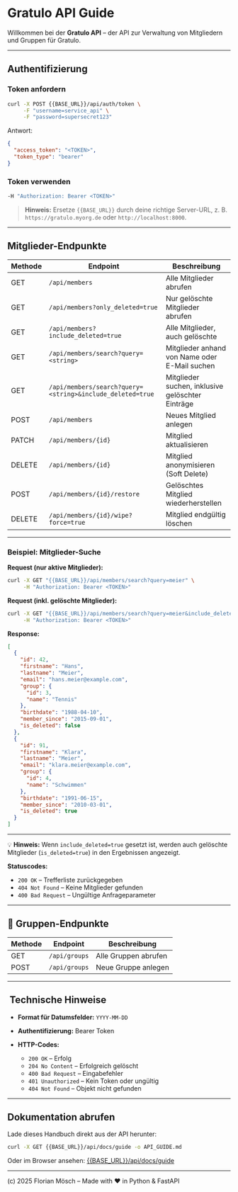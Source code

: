 # Gratulo API Guide

Willkommen bei der **Gratulo API** – der API zur Verwaltung von Mitgliedern und Gruppen für Gratulo.

---

## Authentifizierung

### Token anfordern
```bash
curl -X POST {{BASE_URL}}/api/auth/token \
     -F "username=service_api" \
     -F "password=supersecret123"
````

Antwort:

```json
{
  "access_token": "<TOKEN>",
  "token_type": "bearer"
}
```

### Token verwenden

```bash
-H "Authorization: Bearer <TOKEN>"
```

> **Hinweis:**
> Ersetze `{{BASE_URL}}` durch deine richtige Server-URL, z. B. `https://gratulo.myorg.de` oder `http://localhost:8000`.

---

## Mitglieder-Endpunkte

| Methode | Endpoint                                           | Beschreibung                                                       |
|----------|----------------------------------------------------|--------------------------------------------------------------------|
| GET      | `/api/members`                                    | Alle Mitglieder abrufen                                            |
| GET      | `/api/members?only_deleted=true`                  | Nur gelöschte Mitglieder abrufen                                   |
| GET      | `/api/members?include_deleted=true`               | Alle Mitglieder, auch gelöschte                                    |
| GET      | `/api/members/search?query=<string>`              | Mitglieder anhand von Name oder E-Mail suchen                      |
| GET      | `/api/members/search?query=<string>&include_deleted=true` | Mitglieder suchen, inklusive gelöschter Einträge                   |
| POST     | `/api/members`                                    | Neues Mitglied anlegen                                             |
| PATCH    | `/api/members/{id}`                               | Mitglied aktualisieren                                             |
| DELETE   | `/api/members/{id}`                               | Mitglied anonymisieren (Soft Delete)                               |
| POST     | `/api/members/{id}/restore`                       | Gelöschtes Mitglied wiederherstellen                               |
| DELETE   | `/api/members/{id}/wipe?force=true`               | Mitglied endgültig löschen                                         |

---

### Beispiel: Mitglieder-Suche

**Request (nur aktive Mitglieder):**
```bash
curl -X GET "{{BASE_URL}}/api/members/search?query=meier" \
     -H "Authorization: Bearer <TOKEN>"
````

**Request (inkl. gelöschte Mitglieder):**

```bash
curl -X GET "{{BASE_URL}}/api/members/search?query=meier&include_deleted=true" \
     -H "Authorization: Bearer <TOKEN>"
```

**Response:**

```json
[
  {
    "id": 42,
    "firstname": "Hans",
    "lastname": "Meier",
    "email": "hans.meier@example.com",
    "group": {
      "id": 3,
      "name": "Tennis"
    },
    "birthdate": "1988-04-10",
    "member_since": "2015-09-01",
    "is_deleted": false
  },
  {
    "id": 91,
    "firstname": "Klara",
    "lastname": "Meier",
    "email": "klara.meier@example.com",
    "group": {
      "id": 4,
      "name": "Schwimmen"
    },
    "birthdate": "1991-06-15",
    "member_since": "2010-03-01",
    "is_deleted": true
  }
]
```

---

💡 **Hinweis:**
Wenn `include_deleted=true` gesetzt ist, werden auch gelöschte Mitglieder (`is_deleted=true`) in den Ergebnissen angezeigt.

**Statuscodes:**

* `200 OK` – Trefferliste zurückgegeben
* `404 Not Found` – Keine Mitglieder gefunden
* `400 Bad Request` – Ungültige Anfrageparameter

---

## 👥 Gruppen-Endpunkte

| Methode | Endpoint      | Beschreibung         |
| ------- | ------------- | -------------------- |
| GET     | `/api/groups` | Alle Gruppen abrufen |
| POST    | `/api/groups` | Neue Gruppe anlegen  |

---

## ️ Technische Hinweise

* **Format für Datumsfelder:** `YYYY-MM-DD`
* **Authentifizierung:** Bearer Token
* **HTTP-Codes:**

  * `200 OK` – Erfolg
  * `204 No Content` – Erfolgreich gelöscht
  * `400 Bad Request` – Eingabefehler
  * `401 Unauthorized` – Kein Token oder ungültig
  * `404 Not Found` – Objekt nicht gefunden

---

## Dokumentation abrufen

Lade dieses Handbuch direkt aus der API herunter:

```bash
curl -X GET {{BASE_URL}}/api/docs/guide -o API_GUIDE.md
```

Oder im Browser ansehen:
[{{BASE_URL}}/api/docs/guide]({{BASE_URL}}/api/docs/guide)

---

(c) 2025 Florian Mösch – Made with ❤️  in Python & FastAPI

```
